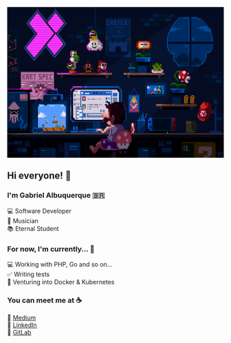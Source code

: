 <div align="center">
  <img src="mario.gif" align="center" width="600" height="350">
</div>


## Hi everyone! :wave:

### I'm Gabriel Albuquerque :brazil:

:computer: Software Developer <br>
🎹 Musician <br>
:books: Eternal Student

### For now, I'm currently... :hammer:

:computer: Working with PHP, Go and so on... <br>
:white_check_mark: Writing tests <br>
🐳 Venturing into Docker & Kubernetes <br>

### You can meet me at :coffee:

:pencil: [Medium](https://albuquerque53.medium.com/) <br>
:briefcase: [LinkedIn](https://www.linkedin.com/in/albuquerque53/) <br>
🦊 [GitLab](https://gitlab.com/albuquerque53) <br>
